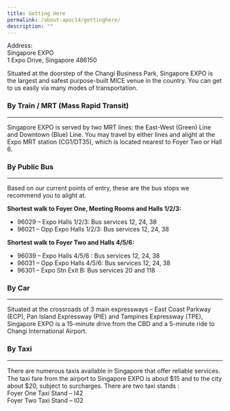 ```yaml
---
title: Getting Here
permalink: /about-apoc14/gettinghere/
description: ""
---
```



Address: <br>
Singapore EXPO  
1 Expo Drive, Singapore 486150

Situated at the doorstep of the Changi Business Park, Singapore EXPO is the largest and safest purpose-built MICE venue in the country. You can get to us easily via many modes of transportation.

### By Train / MRT (Mass Rapid Transit)
------
Singapore EXPO is served by two MRT lines: the East-West (Green) Line and Downtown (Blue) Line. You may travel by either lines and alight at the Expo MRT station (CG1/DT35), which is located nearest to Foyer Two or Hall 6.

### By Public Bus
------
Based on our current points of entry, these are the bus stops we recommend you to alight at.

**Shortest walk to Foyer One, Meeting Rooms and Halls 1/2/3:**

*   96029 – Expo Halls 1/2/3: Bus services 12, 24, 38
*   96021 – Opp Expo Halls 1/2/3: Bus services 12, 24, 38

**Shortest walk to Foyer Two and Halls 4/5/6:**

*   96039 – Expo Halls 4/5/6 : Bus services 12, 24, 38
*   96031 – Opp Expo Halls 4/5/6: Bus services 12, 24, 38
*   96301 – Expo Stn Exit B: Bus services 20 and 118

### By Car
------

Situated at the crossroads of 3 main expressways – East Coast Parkway (ECP), Pan Island Expressway (PIE) and Tampines Expressway (TPE), Singapore EXPO is a 15-minute drive from the CBD and a 5-minute ride to Changi International Airport.

### By Taxi
-------

There are numerous taxis available in Singapore that oﬀer reliable services. The taxi fare from the airport to Singapore EXPO is about $15 and to the city about $20, subject to surcharges. There are two taxi stands :  
Foyer One Taxi Stand – I42  
Foyer Two Taxi Stand – I02